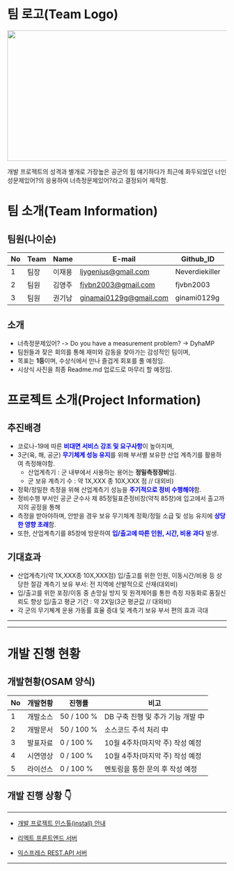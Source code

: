 # 팀 로고(Team Logo)
<p align = "center">
<img src="https://user-images.githubusercontent.com/5003195/95662255-8de88280-0b70-11eb-9b0a-c1d85243c82a.jpg" width="600px" height="300px "></img>
</p>
개발 프로젝트의 성격과 별개로 가장높은 공군의 힘 얘기하다가 최근에 화두되었던 너인성문제있어?의 응용하여 너측정문제있어?라고 결정되어 제작함.

# 팀 소개(Team Information)

   ## 팀원(나이순)

No|Team|Name|E-mail|Github_ID
---|---|---|---|---
1|팀장|이재용|ljygenius@gmail.com|Neverdiekiller
2|팀원|김영주|fjvbn2003@gmail.com|fjvbn2003
3|팀원|권기남|ginamai0129g@gmail.com|ginami0129g

   ## 소개

   * 너측정문제있어? -> Do you have a measurement problem? -> DyhaMP
   * 팀원들과 잦은 회의를 통해 재미와 감동을 찾아가는 감성적인 팀이며,
   * 목표는 **1등**이며, 수상식에서 만나 즐겁게 회포를 풀 예정임.
   * 시상식 사진을 최종 Readme.md 업로드로 마무리 할 예정임.


# 프로젝트 소개(Project Information)

   ## 추진배경

   * 코로나-19에 따른 <span style="color:blue">**비대면 서비스 강조 및 요구사항**</span>이 높아지며,
   * 3군(육, 해, 공군) <span style="color:blue">**무기체계 성능 유지**</span>를 위해 부서별 보유한 산업 계측기를 활용하여 측정해야함.
      - 산업계측기 : 군 내부에서 사용하는 용어는 **정밀측정장비**임.
      - 군 보유 계측기 수 : 약 1X,XXX 종 10X,XXX 점 // 대외비)
   * 정확/정밀한 측정을 위해 산업계측기 성능을 **<span style="color:blue">주기적으로 정비 수행해야**</span>함.
   * 정비수행 부서인 공군 군수사 제 85정밀표준정비창(약칙 85창)에 입고에서 출고까지의 공정을 통해
   * 측정을 받아야하며, 안받을 경우 보유 무기체계 정확/정밀 소급 및 성능 유지에 <span style="color:blue">**상당한 영향 초래**</span>함.
   * 또한, 산업계측기를 85창에 방문하여 **<span style="color:blue">입/출고에 따른 인원, 시간, 비용 과다**</span> 발생.

   ## 기대효과

   * 산업계측기(약 1X,XXX종 10X,XXX점) 입/출고를 위한 인원, 이동시간/비용 등 상당한 절감
      계측기 보유 부서: 전 지역에 산발적으로 산재(대외비)
   * 입/출고를 위한 포장/이동 중 손망실 방지 및 원격제어를 통한 측정 자동화로 품질신뢰도 향상
      입/출고 평균 기간 : 약 2X일(3군 평균값 // 대외비)
   * 각 군의 무기쳬계 운용 가동률 효율 증대 및 계측기 보유 부서 편의 효과 극대

---
---
# 개발 진행 현황

   ## 개발현황(OSAM 양식)

   No|개발현황|진행률|비고
   ---|---|---|---
   1|개발소스| 50 / 100 % |DB 구축 진행 및 추가 기능 개발 中
   2|개발문서| 50 / 100 % |소스코드 주석 처리 中
   3|발표자료| 0 / 100 % |10월 4주차(마지막 주) 작성 예정
   4|시연영상| 0 / 100 % |10월 4주차(마지막 주) 작성 예정
   5|라이선스| 0 / 100 % |멘토링을 통한 문의 후 작성 예정

   ## 개발 진행 상황 👇
---
   - [개발 프로젝트 인스톨(install) 안내](INSTALL.md)

   - [리엑트 프론트엔드 서버](https://react-front-server.run.goorm.io/)

   - [익스프레스 REST.API 서버](https://express-server.run.goorm.io/)
---
